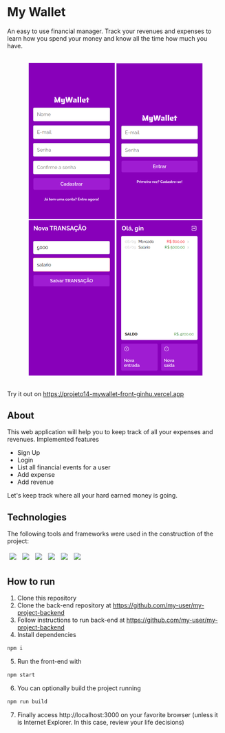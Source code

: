 # My Wallet

An easy to use financial manager. Track your revenues and expenses to learn how you spend your money and know all the time how much you have.

<div style="display: inline_block" align="center" gap="30px"><br>
  <img width="200px" height="auto" src="/assets/MyWallet_SignUp.png" />
  <img width="200px" height="auto" src="/assets/MyWallet_Login.png" />
  <img width="200px" height="auto" src="/assets/MyWallet_Income.png" />
  <img width="200px" height="auto" src="/assets/MyWallet_mainIncomeXexpenses.png" />
</div><br>

Try it out on https://projeto14-mywallet-front-ginhu.vercel.app

## About

This web application will help you to keep track of all your expenses and revenues.
Implemented features

- Sign Up
- Login
- List all financial events for a user
- Add expense
- Add revenue

Let's keep track where all your hard earned money is going.

## Technologies
The following tools and frameworks were used in the construction of the project:<br>
<p>
  <img style='margin: 5px;' src='https://img.shields.io/badge/axios-671ddf?&style=for-the-badge&logo=axios&logoColor=white'/>
  <img style='margin: 5px;' src='https://img.shields.io/badge/Express%20js-000000?style=for-the-badge&logo=express&logoColor=white'/>
  <img style='margin: 5px;' src="https://img.shields.io/badge/Node%20js-339933?style=for-the-badge&logo=nodedotjs&logoColor=white"/>
  <img style='margin: 5px;' src="https://img.shields.io/badge/React-20232A?style=for-the-badge&logo=react&logoColor=61DAFB"/>
  <img style='margin: 5px;' src='https://img.shields.io/badge/React_Router-CA4245?style=for-the-badge&logo=react-router&logoColor=white'/>
  <img style='margin: 5px;' src="https://img.shields.io/badge/styled--components-DB7093?style=for-the-badge&logo=styled-components&logoColor=white"/>
</p>

## How to run

1. Clone this repository
2. Clone the back-end repository at https://github.com/my-user/my-project-backend
3. Follow instructions to run back-end at https://github.com/my-user/my-project-backend
4. Install dependencies
```bash
npm i
```
5. Run the front-end with
```bash
npm start
```
6. You can optionally build the project running
```bash
npm run build
```
7. Finally access http://localhost:3000 on your favorite browser (unless it is Internet Explorer. In this case, review your life decisions)
